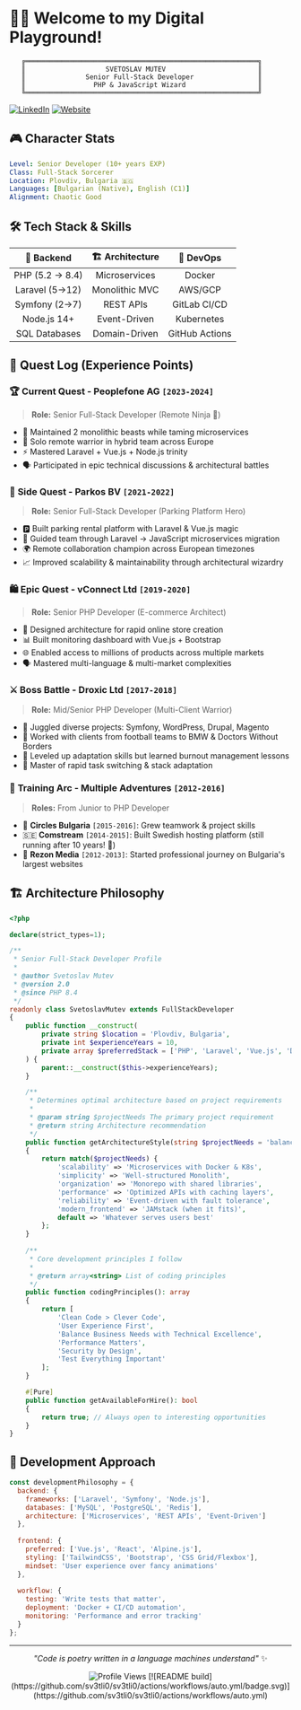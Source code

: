 # 🧙‍♂️ Welcome to my Digital Playground! 

```
   ╔══════════════════════════════════════════════════════════╗
   ║                    SVETOSLAV MUTEV                       ║
   ║               Senior Full-Stack Developer                ║
   ║                 PHP & JavaScript Wizard                  ║
   ╚══════════════════════════════════════════════════════════╝
```

[![LinkedIn](https://img.shields.io/badge/LinkedIn-0077B5?style=for-the-badge&logo=linkedin&logoColor=white)](https://linkedin.com/in/svetoslav-mutev)
[![Website](https://img.shields.io/badge/Website-FF5722?style=for-the-badge&logo=google-chrome&logoColor=white)](https://thecoffee.dev)

## 🎮 Character Stats

```yaml
Level: Senior Developer (10+ years EXP)
Class: Full-Stack Sorcerer
Location: Plovdiv, Bulgaria 🇧🇬
Languages: [Bulgarian (Native), English (C1)]
Alignment: Chaotic Good
```

## 🛠️ Tech Stack & Skills

| 🐘 **Backend** | 🏗️ **Architecture** | 🚀 **DevOps** |
|:---:|:---:|:---:|
| PHP (5.2 → 8.4) | Microservices | Docker |
| Laravel (5→12) | Monolithic MVC | AWS/GCP |
| Symfony (2→7) | REST APIs | GitLab CI/CD |
| Node.js 14+ | Event-Driven | Kubernetes |
| SQL Databases | Domain-Driven | GitHub Actions |

## 🚀 Quest Log (Experience Points)

### 🏆 **Current Quest** - Peoplefone AG `[2023-2024]`
> **Role:** Senior Full-Stack Developer (Remote Ninja 🥷)
- 🔧 Maintained 2 monolithic beasts while taming microservices
- 🎯 Solo remote warrior in hybrid team across Europe
- ⚡ Mastered Laravel + Vue.js + Node.js trinity
- 🗣️ Participated in epic technical discussions & architectural battles

### 🚗 **Side Quest** - Parkos BV `[2021-2022]`
> **Role:** Senior Full-Stack Developer (Parking Platform Hero)
- 🅿️ Built parking rental platform with Laravel & Vue.js magic
- 🔄 Guided team through Laravel → JavaScript microservices migration
- 🌍 Remote collaboration champion across European timezones
- 📈 Improved scalability & maintainability through architectural wizardry

### 🛍️ **Epic Quest** - vConnect Ltd `[2019-2020]`
> **Role:** Senior PHP Developer (E-commerce Architect)
- 🏪 Designed architecture for rapid online store creation
- 📊 Built monitoring dashboard with Vue.js + Bootstrap
- 🌐 Enabled access to millions of products across multiple markets
- 🗣️ Mastered multi-language & multi-market complexities

### ⚔️ **Boss Battle** - Droxic Ltd `[2017-2018]`
> **Role:** Mid/Senior PHP Developer (Multi-Client Warrior)
- 🎯 Juggled diverse projects: Symfony, WordPress, Drupal, Magento
- 🏈 Worked with clients from football teams to BMW & Doctors Without Borders
- 💪 Leveled up adaptation skills but learned burnout management lessons
- 🔄 Master of rapid task switching & stack adaptation

### 🎪 **Training Arc** - Multiple Adventures `[2012-2016]`
> **Roles:** From Junior to PHP Developer
- 🌱 **Circles Bulgaria** `[2015-2016]`: Grew teamwork & project skills
- 🇸🇪 **Comstream** `[2014-2015]`: Built Swedish hosting platform (still running after 10 years! 🎉)
- 🚀 **Rezon Media** `[2012-2013]`: Started professional journey on Bulgaria's largest websites

## 🏗️ Architecture Philosophy

```php
<?php

declare(strict_types=1);

/**
 * Senior Full-Stack Developer Profile
 * 
 * @author Svetoslav Mutev
 * @version 2.0
 * @since PHP 8.4
 */
readonly class SvetoslavMutev extends FullStackDeveloper
{
    public function __construct(
        private string $location = 'Plovdiv, Bulgaria',
        private int $experienceYears = 10,
        private array $preferredStack = ['PHP', 'Laravel', 'Vue.js', 'Docker']
    ) {
        parent::__construct($this->experienceYears);
    }

    /**
     * Determines optimal architecture based on project requirements
     * 
     * @param string $projectNeeds The primary project requirement
     * @return string Architecture recommendation
     */
    public function getArchitectureStyle(string $projectNeeds = 'balanced'): string 
    {
        return match($projectNeeds) {
            'scalability' => 'Microservices with Docker & K8s',
            'simplicity' => 'Well-structured Monolith',
            'organization' => 'Monorepo with shared libraries',
            'performance' => 'Optimized APIs with caching layers',
            'reliability' => 'Event-driven with fault tolerance',
            'modern_frontend' => 'JAMstack (when it fits)',
            default => 'Whatever serves users best'
        };
    }
    
    /**
     * Core development principles I follow
     * 
     * @return array<string> List of coding principles
     */
    public function codingPrinciples(): array 
    {
        return [
            'Clean Code > Clever Code',
            'User Experience First',
            'Balance Business Needs with Technical Excellence',
            'Performance Matters',
            'Security by Design',
            'Test Everything Important'
        ];
    }

    #[Pure]
    public function getAvailableForHire(): bool
    {
        return true; // Always open to interesting opportunities
    }
}
```

## 🎯 Development Approach

```javascript
const developmentPhilosophy = {
  backend: {
    frameworks: ['Laravel', 'Symfony', 'Node.js'],
    databases: ['MySQL', 'PostgreSQL', 'Redis'],
    architecture: ['Microservices', 'REST APIs', 'Event-Driven']
  },
  
  frontend: {
    preferred: ['Vue.js', 'React', 'Alpine.js'],
    styling: ['TailwindCSS', 'Bootstrap', 'CSS Grid/Flexbox'],
    mindset: 'User experience over fancy animations'
  },
  
  workflow: {
    testing: 'Write tests that matter',
    deployment: 'Docker + CI/CD automation',
    monitoring: 'Performance and error tracking'
  }
};
```

---

<div align="center">

*"Code is poetry written in a language machines understand"* ✨

<img src="https://komarev.com/ghpvc/?username=sv3tli0&color=blueviolet&style=flat-square&label=Profile+Views" alt="Profile Views" />
[![README build](https://github.com/sv3tli0/sv3tli0/actions/workflows/auto.yml/badge.svg)](https://github.com/sv3tli0/sv3tli0/actions/workflows/auto.yml)

</div>

